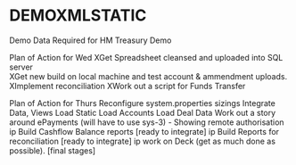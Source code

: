 # DEMOXMLSTATIC
Demo Data Required for HM Treasury Demo



Plan of Action for Wed
XGet Spreadsheet cleansed and uploaded into SQL server  
XGet new build on local machine and test account & ammendment uploads.
XImplement reconciliation 
XWork out a script for Funds Transfer 


Plan of Action for Thurs
Reconfigure system.properties sizings
Integrate Data, Views
Load Static
Load Accounts
Load Deal Data
Work out a story around ePayments (will have to use sys-3) - Showing remote authorisation 
ip Build Cashflow Balance reports [ready to integrate]
ip Build Reports for reconciliation [ready to integrate]
ip work on Deck (get as much done as possible). [final stages]
